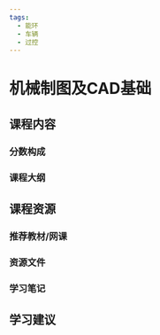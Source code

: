 ```yaml
---
tags:
  - 能环
  - 车辆
  - 过控
---
```


# 机械制图及CAD基础

## 课程内容

### 分数构成

### 课程大纲



## 课程资源

### 推荐教材/网课

### 资源文件

### 学习笔记

## 学习建议



